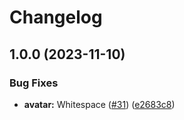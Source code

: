 # Changelog

## 1.0.0 (2023-11-10)


### Bug Fixes

* **avatar:** Whitespace ([#31](https://github.com/ju-Skinner/supreme-waffle/issues/31)) ([e2683c8](https://github.com/ju-Skinner/supreme-waffle/commit/e2683c8a4c947d4101c1a0662fdbb6048250d6b2))
